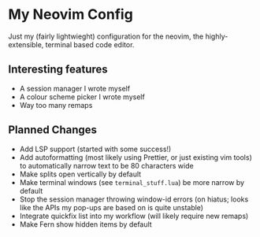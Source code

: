 # My Neovim Config

Just my (fairly lightwieght) configuration for the neovim, the
highly-extensible, terminal based code editor.

## Interesting features
- A session manager I wrote myself
- A colour scheme picker I wrote myself
- Way too many remaps


## Planned Changes
 - Add LSP support (started with some success!)
 - Add autoformatting (most likely using Prettier, or just existing vim tools)
	to automatically narrow text to be 80 characters wide
 - Make splits open vertically by default
 - Make terminal windows (see `terminal_stuff.lua`) be more narrow by default
 - Stop the session manager throwing window-id errors (on hiatus; looks like the
 APIs my pop-ups are based on is quite unstable)
 - Integrate quickfix list into my workflow (will likely require new remaps)
 - Make Fern show hidden items by default
